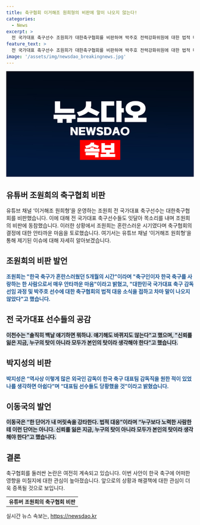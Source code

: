 ```yaml
---
title: 축구협회 이거해조 원희형의 비판에 말이 나오지 않는다!
categories:
  - News
excerpt: >
  전 국가대표 축구선수 조원희가 대한축구협회를 비판하며 박주호 전력강화위원에 대한 법적 대응에 동참했다. 유튜브 채널을 통해 5개월간의 혼란스러운 시간이라며 안타까운 마음을 토로했고, 협회에 대한 질문에 정확한 답변을 요구했다. 다수의 전 국가대표 축구선수들도 축구협회를 저격하며 불만을 털어놨다. 박지성은 외국 감독에 대한 아쉬움을 토로하고, 이동국은 신뢰를 잃은 지금, 누구의 탓이 아니라 모두가 본인의 탓이라고 밝혔다.
feature_text: >
  전 국가대표 축구선수 조원희가 대한축구협회를 비판하며 박주호 전력강화위원에 대한 법적 대응에 동참했다. 유튜브 채널을 통해 5개월간의 혼란스러운 시간이라며 안타까운 마음을 토로했고, 협회에 대한 질문에 정확한 답변을 요구했다. 다수의 전 국가대표 축구선수들도 축구협회를 저격하며 불만을 털어놨다. 박지성은 외국 감독에 대한 아쉬움을 토로하고, 이동국은 신뢰를 잃은 지금, 누구의 탓이 아니라 모두가 본인의 탓이라고 밝혔다.
image: '/assets/img/newsdao_breakingnews.jpg'
---
```


<p><img src="/assets/img/newsdao_breakingnews.jpg" alt="ontimetimes 속보" /></p>

<h2 data-ke-size="size26">유튜버 조원희의 축구협회 비판</h2>

<p>유튜브 채널 ‘이거해조 원희형’을 운영하는 조원희 전 국가대표 축구선수는 대한축구협회를 비판했습니다. 이에 대해 전 국가대표 축구선수들도 잇달아 목소리를 내며 조원희의 비판에 동참했습니다. 이러한 상황에서 조원희는 혼란스러운 시기였다며 축구협회의 결정에 대한 안타까운 마음을 토로했습니다. 여기서는 유튜브 채널 ‘이거해조 원희형’을 통해 제기된 이슈에 대해 자세히 알아보겠습니다.</p>

<p data-ke-size="size16"></p>

<h2 data-ke-size="size26">조원희의 비판 발언</h2>

<p><b><span style="color: #1a5490;">조원희는 "한국 축구가 혼란스러웠던 5개월의 시간"이라며 "축구인이자 한국 축구를 사랑하는 한 사람으로서 매우 안타까운 마음"이라고 밝혔고, "대한민국 국가대표 축구 감독 선임 과정 및 박주호 선수에 대한 축구협회의 법적 대응 소식을 접하고 차마 말이 나오지 않았다"고 했습니다.</span></b></p>

<p data-ke-size="size16"></p>

<h2 data-ke-size="size26">전 국가대표 선수들의 공감</h2>

<p><b><span style="background-color: #21538527;">이천수는 "솔직히 백날 얘기하면 뭐하냐. 얘기해도 바뀌지도 않는다"고 했으며, "신뢰를 잃은 지금, 누구의 탓이 아니라 모두가 본인의 탓이라 생각해야 한다"고 했습니다.</span></b></p>

<p data-ke-size="size16"></p>

<h2 data-ke-size="size26">박지성의 비판</h2>

<p><b><span style="color: #1a5490;">박지성은 “역사상 이렇게 많은 외국인 감독이 한국 축구 대표팀 감독직을 원한 적이 있었나를 생각하면 아쉽다”며 “대표팀 선수들도 당황했을 것”이라고 밝혔습니다.</span></b></p>

<p data-ke-size="size16"></p>

<h2 data-ke-size="size26">이동국의 발언</h2>

<p><b><span style="background-color: #21538527;">이동국은 “한 단어가 내 머릿속을 강타한다. 법적 대응”이라며 “누구보다 노력한 사람한테 이런 단어는 아니다. 신뢰를 잃은 지금, 누구의 탓이 아니라 모두가 본인의 탓이라 생각해야 한다”고 했습니다.</span></b></p>

<p data-ke-size="size16"></p>

<h2 data-ke-size="size26">결론</h2>

<p>축구협회를 둘러싼 논란은 여전히 계속되고 있습니다. 이번 사안이 한국 축구에 어떠한 영향을 미칠지에 대한 관심이 높아졌습니다. 앞으로의 상황과 해결책에 대한 관심이 더욱 증폭될 것으로 보입니다.</p>

<p data-ke-size="size16"></p>

<table>
  <tbody>
    <tr>
      <td style="text-align: center;"><b>유튜버 조원희의 축구협회 비판</b></td>
    </tr>
  </tbody>
</table>
실시간 뉴스 속보는, <a href="https://newsdao.kr" rel="dofollow">https://newsdao.kr</a>



